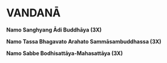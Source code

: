 # VANDANĀ

**Namo Sanghyang Ādi Buddhāya (3X)**

**Namo Tassa Bhagavato Arahato Sammāsambuddhassa (3X)**

**Namo Sabbe Bodhisattāya-Mahasattāya (3X)**
